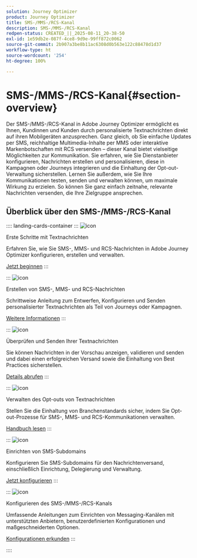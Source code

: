 ```yaml
---
solution: Journey Optimizer
product: Journey Optimizer
title: SMS-/MMS-/RCS-Kanal
description: SMS-/MMS-/RCS-Kanal
redpen-status: CREATED_||_2025-08-11_20-38-50
exl-id: 1e59db2e-087f-4ce8-9d9e-99ff872c0062
source-git-commit: 2b907a3be8b11ac6308d0b563e122c88478d1d37
workflow-type: ht
source-wordcount: '254'
ht-degree: 100%

---
```


# SMS-/MMS-/RCS-Kanal{#section-overview}

Der SMS-/MMS-/RCS-Kanal in Adobe Journey Optimizer ermöglicht es Ihnen, Kundinnen und Kunden durch personalisierte Textnachrichten direkt auf ihren Mobilgeräten anzusprechen. Ganz gleich, ob Sie einfache Updates per SMS, reichhaltige Multimedia-Inhalte per MMS oder interaktive Markenbotschaften mit RCS versenden – dieser Kanal bietet vielseitige Möglichkeiten zur Kommunikation. Sie erfahren, wie Sie Dienstanbieter konfigurieren, Nachrichten erstellen und personalisieren, diese in Kampagnen oder Journeys integrieren und die Einhaltung der Opt-out-Verwaltung sicherstellen. Lernen Sie außerdem, wie Sie Ihre Kommunikationen testen, senden und verwalten können, um maximale Wirkung zu erzielen. So können Sie ganz einfach zeitnahe, relevante Nachrichten versenden, die Ihre Zielgruppe ansprechen.

## Überblick über den SMS-/MMS-/RCS-Kanal

:::: landing-cards-container
:::
![icon](https://cdn.experienceleague.adobe.com/icons/circle-play.svg?lang=de)

Erste Schritte mit Textnachrichten

Erfahren Sie, wie Sie SMS-, MMS- und RCS-Nachrichten in Adobe Journey Optimizer konfigurieren, erstellen und verwalten.

[Jetzt beginnen](../using/sms/get-started-sms.md)
:::

:::
![icon](https://cdn.experienceleague.adobe.com/icons/list-check.svg?lang=de)

Erstellen von SMS-, MMS- und RCS-Nachrichten

Schrittweise Anleitung zum Entwerfen, Konfigurieren und Senden personalisierter Textnachrichten als Teil von Journeys oder Kampagnen.

[Weitere Informationen](../using/sms/create-sms.md)
:::

:::
![icon](https://cdn.experienceleague.adobe.com/icons/list-check.svg?lang=de)

Überprüfen und Senden Ihrer Textnachrichten

Sie können Nachrichten in der Vorschau anzeigen, validieren und senden und dabei einen erfolgreichen Versand sowie die Einhaltung von Best Practices sicherstellen.

[Details abrufen](../using/sms/send-sms.md)
:::

:::
![icon](https://cdn.experienceleague.adobe.com/icons/shield-halved.svg?lang=de)

Verwalten des Opt-outs von Textnachrichten

Stellen Sie die Einhaltung von Branchenstandards sicher, indem Sie Opt-out-Prozesse für SMS-, MMS- und RCS-Kommunikationen verwalten.

[Handbuch lesen](../using/sms/sms-opt-out.md)
:::

:::
![icon](https://cdn.experienceleague.adobe.com/icons/gear.svg?lang=de)

Einrichten von SMS-Subdomains

Konfigurieren Sie SMS-Subdomains für den Nachrichtenversand, einschließlich Einrichtung, Delegierung und Verwaltung.

[Jetzt konfigurieren](../using/sms/sms-subdomains.md)
:::

:::
![icon](https://cdn.experienceleague.adobe.com/icons/code-branch.svg?lang=de)

Konfigurieren des SMS-/MMS-/RCS-Kanals

Umfassende Anleitungen zum Einrichten von Messaging-Kanälen mit unterstützten Anbietern, benutzerdefinierten Konfigurationen und maßgeschneiderten Optionen.

[Konfigurationen erkunden](configure-sms-landing-page.md)
:::

::::
